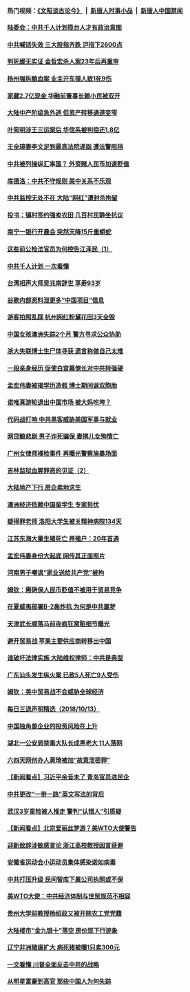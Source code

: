 #### 热门视频：[《文昭谈古论今》](https://github.com/gfw-breaker/wenzhao/blob/master/README.md?t=10151534) &nbsp;|&nbsp; [新唐人时事小品](https://github.com/gfw-breaker/ntdtv-comedy/blob/master/README.md?t=10151534) &nbsp;|&nbsp; [新唐人中国禁闻](https://github.com/gfw-breaker/ntdtv-news/blob/master/README.md?t=10151534)

#### [陆委会：中共千人计划揽台人才有政治意图](../pages/nsc413/n10783800.md?t=10151534) 

#### [中共喊话失效 三大股指齐跌 沪指下2600点](../pages/nsc413/n10784304.md?t=10151534) 

#### [判死缓无实证 金哲宏杀人案23年后再重审](../pages/nsc413/n10784379.md?t=10151534) 


#### [扬州强拆酿血案 业主开车撞人致1死9伤](../pages/nsc413/n10784650.md?t=10151534) 

#### [家藏2.7亿现金 华融前董事长赖小民被双开](../pages/nsc413/n10784487.md?t=10151534) 

#### [大陆中产阶级急外逃 但资产转移通道变窄](../pages/nsc413/n10784569.md?t=10151534) 

#### [叶简明涉王三运案后 华信系被判偿还1.8亿](../pages/nsc413/n10784257.md?t=10151534) 

#### [王全璋妻李文足到最高法院递函 遭法警阻挡](../pages/nsc413/n10784126.md?t=10151534) 

#### [中共被列操纵汇率国？ 外资赌人民币加速贬值](../pages/nsc413/n10784164.md?t=10151534) 

#### [库德洛：中共不守规则 美中关系不乐观](../pages/nsc413/n10783682.md?t=10151534) 

#### [中共监控无处不在 大陆“网红”遭封杀拘留](../pages/nsc413/n10783783.md?t=10151534) 

#### [投书：镇村签约强卖农田 几百村民静坐抗议](../pages/nsc413/n10784016.md?t=10151534) 

#### [南宁一银行开晨会 突然天降15斤重蟒蛇](../pages/nsc413/n10783808.md?t=10151534) 

#### [这些前公检法官员为何控告江泽民（1）](../pages/nsc413/n10781793.md?t=10151534) 

#### [中共千人计划 一次看懂](../pages/nsc413/n10783689.md?t=10151534) 

#### [台湾相声大师吴兆南辞世 享寿93岁](../pages/nsc413/n10783518.md?t=10151534) 

#### [谷歌内部资料泄更多“中国项目”信息](../pages/nsc413/n10783142.md?t=10151534) 

#### [游客拍照乱踩 杭州网红粉黛花田3天全毁](../pages/nsc413/n10783462.md?t=10151534) 

#### [中国女孩澳洲失踪2个月 警方寻求公众协助](../pages/nsc413/n10783452.md?t=10151534) 

#### [浙大失联博士生尸体寻获 遗言称做自己太难](../pages/nsc413/n10783417.md?t=10151534) 

#### [一段亲身经历 促使白宫幕僚长对中共转强硬](../pages/nsc413/n10783404.md?t=10151534) 

#### [孟宏伟妻被揭学历造假 博士期间诞双胞胎](../pages/nsc413/n10783343.md?t=10151534) 

#### [诺唯真游轮退出中国市场 被大妈吃垮？](../pages/nsc413/n10783382.md?t=10151534) 

#### [代码战打响 中共黑客威胁美国军事与就业](../pages/nsc413/n10783324.md?t=10151534) 

#### [网贷酿悲剧 男子诈死骗保 妻携儿女殉情亡](../pages/nsc413/n10783186.md?t=10151534) 

#### [广州女律师裸检事件 再曝光警察施暴场面](../pages/nsc413/n10783159.md?t=10151534) 

#### [吉林监狱血腥罪恶的见证（2）](../pages/nsc413/n10774358.md?t=10151534) 

#### [大陆地产下行 房企卖地求生](../pages/nsc413/n10782792.md?t=10151534) 

#### [澳洲经济依赖中国留学生 专家担忧](../pages/nsc413/n10783174.md?t=10151534) 

#### [疑得罪老师 洛阳大学生被关精神病院134天](../pages/nsc413/n10783132.md?t=10151534) 


#### [江苏东海大量生猪死亡 养殖户：20年首遇](../pages/nsc413/n10782803.md?t=10151534) 

#### [孟宏伟妻身份大起底 网传其正面照片](../pages/nsc413/n10782349.md?t=10151534) 

#### [河南男子嘲讽“家业送给共产党”被拘](../pages/nsc413/n10782743.md?t=10151534) 

#### [姆钦：需确保人民币贬值不被用于贸易竞争](../pages/nsc413/n10782198.md?t=10151534) 

#### [在夏威夷部署B-2轰炸机 为何是中共噩梦](../pages/nsc413/n10781674.md?t=10151534) 

#### [天津武长顺落马前夜疯狂窝赃细节曝光](../pages/nsc413/n10782275.md?t=10151534) 

#### [避开贸易战 苹果主要供应商转移出中国](../pages/nsc413/n10781823.md?t=10151534) 

#### [谁破坏法律实施 大陆维权律师：中共是典型](../pages/nsc413/n10782080.md?t=10151534) 

#### [广东汕头发生纵火案 已致5人死亡9人受伤](../pages/nsc413/n10782265.md?t=10151534) 

#### [姆钦：美中贸易战不会威胁全球经济](../pages/nsc413/n10782089.md?t=10151534) 

#### [每日三退声明精选（2018/10/13）](../pages/nsc413/n10782102.md?t=10151534) 

#### [中国独角兽企业的投资风险在上升](../pages/nsc413/n10781873.md?t=10151534) 

#### [湖北一公安局禁毒大队长成黑老大 11人落网](../pages/nsc413/n10781952.md?t=10151534) 

#### [六四天网创办人黄琦被加“故意泄密罪”](../pages/nsc413/n10781750.md?t=10151534) 

#### [【新闻看点】习近平余音未了 青岛官员进民企](../pages/nsc413/n10781547.md?t=10151534) 

#### [中共更改“一带一路”英文写法的背后](../pages/nsc413/n10781696.md?t=10151534) 

#### [武汉3岁童险被人推走 警判“认错人”引质疑](../pages/nsc413/n10781802.md?t=10151534) 

#### [【新闻看点】北京爱丽丝梦游？美WTO大使警告](../pages/nsc413/n10781549.md?t=10151534) 

#### [迎新致辞涉敏感言论 浙江高校教授因言获罪](../pages/nsc413/n10781659.md?t=10151534) 

#### [安徽省运动会小运动员集体感染诺如病毒](../pages/nsc413/n10781689.md?t=10151534) 

#### [中共打压升级 民间智库下属公司执照或不保](../pages/nsc413/n10781592.md?t=10151534) 

#### [美WTO大使：中共经济体制与世贸规范不相容](../pages/nsc413/n10781260.md?t=10151534) 

#### [贵州大学前教授杨绍政又被开除农工党党籍](../pages/nsc413/n10781460.md?t=10151534) 

#### [大陆楼市“金九银十”落空 房价现下行迹象](../pages/nsc413/n10780850.md?t=10151534) 


#### [辽宁非洲猪瘟扩大 病死猪被曝1只卖300元](../pages/nsc413/n10781018.md?t=10151534) 

#### [一文看懂  川普全面反击中共的战略](../pages/nsc413/n10780060.md?t=10151534) 

#### [从明星富豪到高官 那些中国人为何失踪](../pages/nsc413/n10780211.md?t=10151534) 

